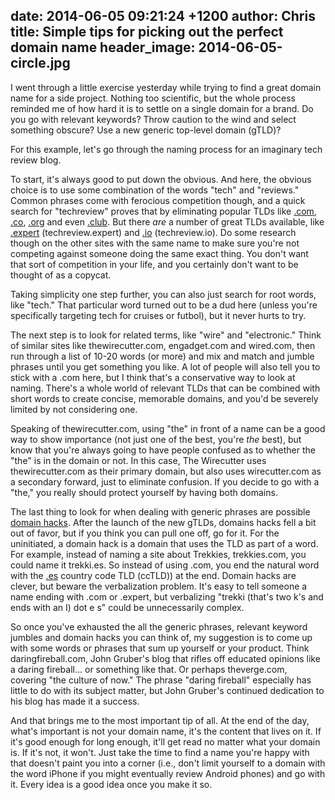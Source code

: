 date: 2014-06-05 09:21:24 +1200
author: Chris
title: Simple tips for picking out the perfect domain name
header_image: 2014-06-05-circle.jpg
----

<!-- excerpt -->

I went through a little exercise yesterday while trying to find a great domain name for a side project. Nothing too scientific, but the whole process reminded me of how hard it is to settle on a single domain for a brand. Do you go with relevant keywords? Throw caution to the wind and select something obscure? Use a new generic top-level domain (gTLD)?

For this example, let's go through the naming process for an imaginary tech review blog.

<!-- /excerpt -->

To start, it's always good to put down the obvious. And here, the obvious choice is to use some combination of the words "tech" and "reviews." Common phrases come with ferocious competition though, and a quick search for "techreview" proves that by eliminating popular TLDs like [.com](https://iwantmyname.com/domains/com-domain-name-registration-for-commercial), [.co](https://iwantmyname.com/domains/co-colombian-domain-name-registration-for-colombia), [.org](https://iwantmyname.com/domains/org-domain-name-registration-for-organisation) and even [.club](https://iwantmyname.com/domains/dot-club). But there *are* a number of great TLDs available, like [.expert](https://iwantmyname.com/domains/dot-expert) (techreview.expert) and [.io](https://iwantmyname.com/domains/io-domain-name-registration-for-british-indian-ocean-territory) (techreview.io). Do some research though on the other sites with the same name to make sure you're not competing against someone doing the same exact thing. You don't want that sort of competition in your life, and you certainly don't want to be thought of as a copycat.

Taking simplicity one step further, you can also just search for root words, like "tech." That particular word turned out to be a dud here (unless you're specifically targeting tech for cruises or futbol), but it never hurts to try.

The next step is to look for related terms, like "wire" and "electronic." Think of similar sites like thewirecutter.com, engadget.com and wired.com, then run through a list of 10-20 words (or more) and mix and match and jumble phrases until you get something you like. A lot of people will also tell you to stick with a .com here, but I think that's a conservative way to look at naming. There's a whole world of relevant TLDs that can be combined with short words to create concise, memorable domains, and you'd be severely limited by not considering one.

Speaking of thewirecutter.com, using "the" in front of a name can be a good way to show importance (not just one of the best, you're *the* best), but know that you're always going to have people confused as to whether the "the" is in the domain or not. In this case, The Wirecutter uses thewirecutter.com as their primary domain, but also uses wirecutter.com as a secondary forward, just to eliminate confusion. If you decide to go with a "the," you really should protect yourself by having both domains. 

The last thing to look for when dealing with generic phrases are possible [domain hacks](https://iwantmyname.com/blog/2013/10/what-is-a-domain-hack-and-how-can-i-make-one.html). After the launch of the new gTLDs, domains hacks fell a bit out of favor, but if you think you can pull one off, go for it. For the uninitiated, a domain hack is a domain that uses the TLD as part of a word. For example, instead of naming a site about Trekkies, trekkies.com, you could name it trekki.es. So instead of using .com, you end the natural word with the [.es](https://iwantmyname.com/domains/es-spanish-domain-name-registration-for-spain) country code TLD (ccTLD)) at the end. Domain hacks are clever, but beware the verbalization problem. It's easy to tell someone a name ending with .com or .expert, but verbalizing "trekki (that's two k's and ends with an I) dot e s" could be unnecessarily complex.

So once you've exhausted the all the generic phrases, relevant keyword jumbles and domain hacks you can think of, my suggestion is to come up with some words or phrases that sum up yourself or your product. Think daringfireball.com, John Gruber's blog that rifles off educated opinions like a daring fireball... or something like that. Or perhaps theverge.com, covering "the culture of now." The phrase "daring fireball" especially has little to do with its subject matter, but John Gruber's continued dedication to his blog has made it a success.

And that brings me to the most important tip of all. At the end of the day, what's important is not your domain name, it's the content that lives on it. If it's good enough for long enough, it'll get read no matter what your domain is. If it's not, it won't. Just take the time to find a name you're happy with that doesn't paint you into a corner (i.e., don't limit yourself to a domain with the word iPhone if you might eventually review Android phones) and go with it. Every idea is a good idea once you make it so.

